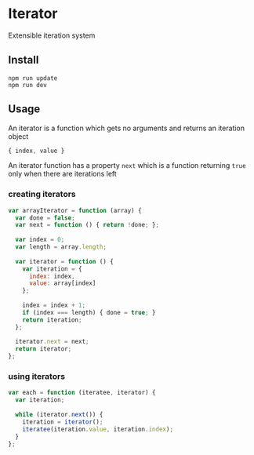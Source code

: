 Iterator
========

Extensible iteration system

Install
-------

    npm run update
    npm run dev

Usage
-----

An iterator is a function which gets no arguments and
returns an iteration object

```js
{ index, value }
```

An iterator function has a property `next` which is a
function returning `true` only when there are iterations left

### creating iterators

```js
var arrayIterator = function (array) {
  var done = false;
  var next = function () { return !done; };
  
  var index = 0;
  var length = array.length;
  
  var iterator = function () {
    var iteration = {
      index: index,
      value: array[index]
    };
    
    index = index + 1;
    if (index === length) { done = true; }
    return iteration;
  };
  
  iterator.next = next;
  return iterator;
};
```

### using iterators

```js
var each = function (iteratee, iterator) {
  var iteration;
  
  while (iterator.next()) {
    iteration = iterator();
    iteratee(iteration.value, iteration.index);
  }
};
```
